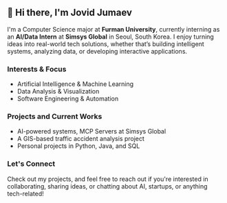 ## 👋 Hi there, I'm Jovid Jumaev

I'm a Computer Science major at **Furman University**, currently interning as an **AI/Data Intern** at **Simsys Global** in Seoul, South Korea. I enjoy turning ideas into real-world tech solutions, whether that’s building intelligent systems, analyzing data, or developing interactive applications.

###  Interests & Focus

* Artificial Intelligence & Machine Learning
* Data Analysis & Visualization
* Software Engineering & Automation

### Projects and Current Works

* AI-powered systems, MCP Servers at Simsys Global
* A GIS-based traffic accident analysis project
* Personal projects in Python, Java, and SQL

### Let's Connect

Check out my projects, and feel free to reach out if you're interested in collaborating, sharing ideas, or chatting about AI, startups, or anything tech-related!

